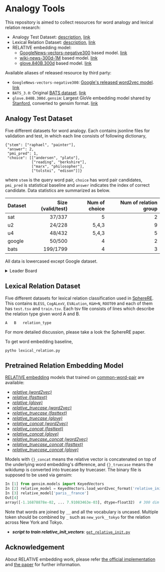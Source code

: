 # Analogy Tools 
This repository is aimed to collect resources for word analogy and lexical relation research:   
- Analogy Test Dataset: [description](#analogy-test-dataset), [link](https://github.com/asahi417/AnalogyTools/releases/download/0.0.0/analogy_test_dataset.tar.gz)
- Lexical Relation Dataset: [description](#lexical-relation-dataset), [link](https://github.com/asahi417/AnalogyTools/releases/download/0.0.0/lexical_relation_dataset.tar.gz)
- RELATIVE embedding model:
    - [GoogleNews-vectors-negative300](https://drive.google.com/file/d/0B7XkCwpI5KDYNlNUTTlSS21pQmM/edit) based model. [link](https://github.com/asahi417/AnalogyTools/releases/download/0.0.0/relative_init.w2v.bin.tar.gz)
    - [wiki-news-300d-1M](https://fasttext.cc/docs/en/english-vectors.html) based model. [link](https://github.com/asahi417/AnalogyTools/releases/download/0.0.0/relative_init.fasttext.bin.tar.gz)
    - [glove.840B.300d](https://nlp.stanford.edu/projects/glove/) based model. [link](https://github.com/asahi417/AnalogyTools/releases/download/0.0.0/relative_init.glove.bin.tar.gz)

Available aliases of released resource by third party:
- `GoogleNews-vectors-negative300`: [Google's released word2vec model](https://drive.google.com/file/d/0B7XkCwpI5KDYNlNUTTlSS21pQmM/edit).
[link](https://github.com/asahi417/AnalogyTools/releases/download/0.0.0/GoogleNews-vectors-negative300.bin.gz)
- `BATS_3.0`: Original [BATS dataset](https://vecto.space/projects/BATS/). [link](https://github.com/asahi417/AnalogyTools/releases/download/0.0.0/BATS_3.0.zip)
- `glove.840B.300d.gensim`: Largest GloVe embedding model shared by [Stanford](https://nlp.stanford.edu/projects/glove/), converted to gensim format.
[link](https://drive.google.com/file/d/1DbLuxwDlTRDbhBroOVgn2_fhVUQAVIqN/view?usp=sharing)

## Analogy Test Dataset
Five different datasets for word analogy. Each contains jsonline files for validation and test, in which each line consists of following dictionary,
```
{"stem": ["raphael", "painter"],
 "answer": 2,
 "pmi_pred": 1,
 "choice": [["andersen", "plato"],
            ["reading", "berkshire"],
            ["marx", "philosopher"],
            ["tolstoi", "edison"]]}
``` 
where `stem` is the query word pair, `choice` has word pair candidates, `pmi_pred` is statistical baseline
and `answer` indicates the index of correct candidate. Data statistics are summarized as below.

| Dataset | Size (valid/test) | Num of choice | Num of relation group |
|---------|---------:|--------------:|----------------------:|
| sat     | 37/337   | 5             | 2                     |
| u2      | 24/228   | 5,4,3         | 9                     |
| u4      | 48/432   | 5,4,3         | 5                     |
| google  | 50/500   | 4             | 2                     |
| bats    | 199/1799 | 4             | 3                     |

All data is lowercased except Google dataset.

<details><summary>Leader Board</summary>

To get word embedding baseline, 
```shell script
pytho analogy_test.py
```
</details>


## Lexical Relation Dataset
Five different datasets for lexical relation classification used in [SphereRE](https://www.aclweb.org/anthology/P19-1169/).
This contains `BLESS`, `CogALexV`, `EVALution`, `K&H+N`, `ROOT09` and each of them has `test.tsv` and `train.tsv`.
Each tsv file consists of lines which describe the relation type given word A and B. 
```
A   B   relation_type
```

For more detailed discussion, please take a look the SphereRE paper.

To get word embedding baseline, 
```shell script
pytho lexical_relation.py
```
 
## Pretrained Relation Embedding Model
[RELATIVE embedding](http://josecamachocollados.com/papers/relative_ijcai2019.pdf) models that trained on 
[common-word-pair](#common-word-pairs) are available:

- [*relative (word2vec)*](https://github.com/asahi417/AnalogyTools/releases/download/0.0.0/relative_init.w2v.bin.tar.gz)
- [*relative (fasttext)*](https://github.com/asahi417/AnalogyTools/releases/download/0.0.0/relative_init.fasttext.bin.tar.gz)
- [*relative (glove)*](https://github.com/asahi417/AnalogyTools/releases/download/0.0.0/relative_init.glove.bin.tar.gz)
- [*relative_truecase (word2vec)*](https://github.com/asahi417/AnalogyTools/releases/download/0.0.0/relative_init.w2v.truecase.bin.tar.gz)
- [*relative_truecase (fasttext)*](https://github.com/asahi417/AnalogyTools/releases/download/0.0.0/relative_init.fasttext.truecase.bin.tar.gz)
- [*relative_truecase (glove)*](https://github.com/asahi417/AnalogyTools/releases/download/0.0.0/relative_init.glove.truecase.bin.tar.gz)
- [*relative_concat (word2vec)*](https://github.com/asahi417/AnalogyTools/releases/download/0.0.0/relative_init.w2v.concat.bin.tar.gz)
- [*relative_concat (fasttext)*](https://drive.google.com/u/0/uc?id=1EH0oywBo8OaNExyc5XTGIFhLvf8mZiBz&export=download)
- [*relative_concat (glove)*](https://github.com/asahi417/AnalogyTools/releases/download/0.0.0/relative_init.glove.concat.bin.tar.gz)
- [*relative_truecase_concat (word2vec)*](https://github.com/asahi417/AnalogyTools/releases/download/0.0.0/relative_init.w2v.truecase.concat.bin.tar.gz)
- [*relative_truecase_concat (fasttext)*](https://drive.google.com/u/0/uc?id=1iUuCYM_UJ6FHI5yxg5UIGkXN4qqU5S3G&export=download)
- [*relative_truecase_concat (glove)*](https://github.com/asahi417/AnalogyTools/releases/download/0.0.0/relative_init.glove.truecase.concat.bin.tar.gz)


Models with `{}_concat` means the relative vector is concatenated on top of the underlying word embedding's difference, and
`{}_truecase` means the wikidump is converted into truecase by truecaser.
The binary file is supposed to be used via gensim:
```python
In [1] from gensim.models import KeyedVectors
In [2] relative_model = KeyedVectors.load_word2vec_format('relative_init_vectors.bin', binary=True)
In [3] relative_model['paris__france']
Out[4] 
array([-1.16878878e-02, ... 7.91083463e-03], dtype=float32)  # 300 dim array
```
Note that words are joined by `__` and all the vocabulary is uncased. Multiple token should be combined by `_` such as 
`new_york__tokyo` for the relation across New York and Tokyo.

- ***script to train relative_init_vectors***: [`get_relative_init.py`](get_relative_init.py)

## Acknowledgement
About RELATIVE embedding work, please refer [the official implementation](https://github.com/pedrada88/relative) and
[the paper](http://josecamachocollados.com/papers/relative_ijcai2019.pdf) for further information.

